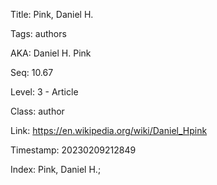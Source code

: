 Title:  Pink, Daniel H.

Tags:   authors

AKA:    Daniel H. Pink

Seq:    10.67

Level:  3 - Article

Class:  author

Link:   https://en.wikipedia.org/wiki/Daniel_Hpink

Timestamp: 20230209212849

Index:  Pink, Daniel H.; 
